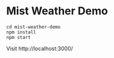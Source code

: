 # Mist Weather Demo

```
cd mist-weather-demo
npm install
npm start
```

Visit http://localhost:3000/

